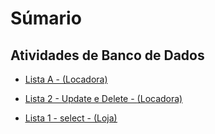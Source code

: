 # Súmario

## **Atividades de Banco de Dados**

- <a href='https://github.com/charlon-156/MySQL/blob/main/Databases/Locadora/Lista%20A%20(Locadora).sql'>Lista A - (Locadora)</a>

- <a href='https://github.com/charlon-156/MySQL/blob/main/Databases/Locadora/UPDATE%20and%20DELETE%20-%201.sql'>Lista 2 - Update e Delete - <u>(Locadora)<u></a>

- <a href='https://github.com/charlon-156/MySQL/blob/main/Databases/Loja/Lista%201%20(Loja).sql'> Lista 1 - select - (Loja)